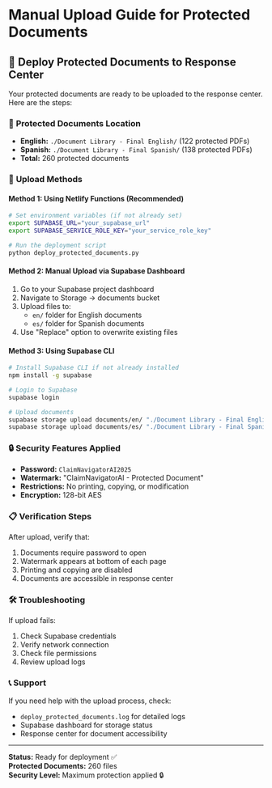 # Manual Upload Guide for Protected Documents

## 🚀 **Deploy Protected Documents to Response Center**

Your protected documents are ready to be uploaded to the response center. Here are the steps:

### 📁 **Protected Documents Location**
- **English:** `./Document Library - Final English/` (122 protected PDFs)
- **Spanish:** `./Document Library - Final Spanish/` (138 protected PDFs)
- **Total:** 260 protected documents

### 🔧 **Upload Methods**

#### **Method 1: Using Netlify Functions (Recommended)**
```bash
# Set environment variables (if not already set)
export SUPABASE_URL="your_supabase_url"
export SUPABASE_SERVICE_ROLE_KEY="your_service_role_key"

# Run the deployment script
python deploy_protected_documents.py
```

#### **Method 2: Manual Upload via Supabase Dashboard**
1. Go to your Supabase project dashboard
2. Navigate to Storage → documents bucket
3. Upload files to:
   - `en/` folder for English documents
   - `es/` folder for Spanish documents
4. Use "Replace" option to overwrite existing files

#### **Method 3: Using Supabase CLI**
```bash
# Install Supabase CLI if not already installed
npm install -g supabase

# Login to Supabase
supabase login

# Upload documents
supabase storage upload documents/en/ "./Document Library - Final English/*.pdf"
supabase storage upload documents/es/ "./Document Library - Final Spanish/*.pdf"
```

### 🔒 **Security Features Applied**
- **Password:** `ClaimNavigatorAI2025`
- **Watermark:** "ClaimNavigatorAI - Protected Document"
- **Restrictions:** No printing, copying, or modification
- **Encryption:** 128-bit AES

### 📋 **Verification Steps**
After upload, verify that:
1. Documents require password to open
2. Watermark appears at bottom of each page
3. Printing and copying are disabled
4. Documents are accessible in response center

### 🛠️ **Troubleshooting**
If upload fails:
1. Check Supabase credentials
2. Verify network connection
3. Check file permissions
4. Review upload logs

### 📞 **Support**
If you need help with the upload process, check:
- `deploy_protected_documents.log` for detailed logs
- Supabase dashboard for storage status
- Response center for document accessibility

---

**Status:** Ready for deployment ✅  
**Protected Documents:** 260 files  
**Security Level:** Maximum protection applied 🔒



